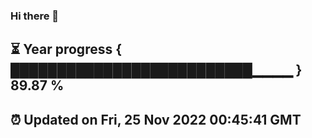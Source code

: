 ### Hi there 👋
⏳ Year progress { ██████████████████████████▁▁▁▁ } 89.87 %
---
⏰ Updated on Fri, 25 Nov 2022 00:45:41 GMT
---
